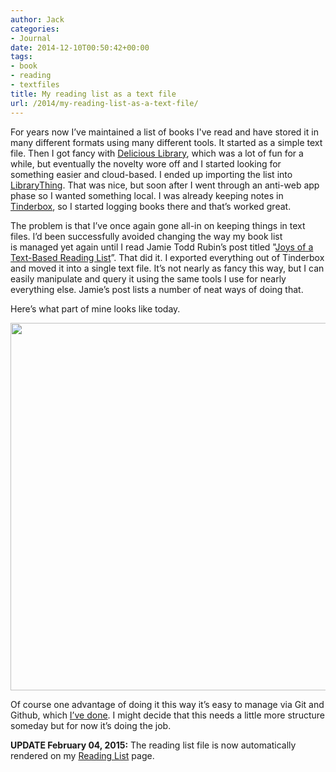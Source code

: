 ```yaml
---
author: Jack
categories:
- Journal
date: 2014-12-10T00:50:42+00:00
tags:
- book
- reading
- textfiles
title: My reading list as a text file
url: /2014/my-reading-list-as-a-text-file/
---
```


For years now I’ve maintained a list of books I've read and have stored it in many different formats using many different tools. It started as a simple text file. Then I got fancy with [Delicious Library][1], which was a lot of fun for a while, but eventually the novelty wore off and I started looking for something easier and cloud-based. I ended up importing the list into [LibraryThing][2]. That was nice, but soon after I went through an anti-web app phase so I wanted something local. I was already keeping notes in [Tinderbox][3], so I started logging books there and that’s worked great.

The problem is that I’ve once again gone all-in on keeping things in text files. I’d been successfully avoided changing the way my book list is managed yet again until I read Jamie Todd Rubin’s post titled "[Joys of a Text-Based Reading List][4]”. That did it. I exported everything out of Tinderbox and moved it into a single text file. It’s not nearly as fancy this way, but I can easily manipulate and query it using the same tools I use for nearly everything else. Jamie’s post lists a number of neat ways of doing that.

Here’s what part of mine looks like today.

<img style="max-height: none; max-width: 100%;" src="/wp-content/uploads/2014/12/2__vim.png" alt="" width="600" height="588" />

Of course one advantage of doing it this way it’s easy to manage via Git and Github, which [I’ve done][5]. I might decide that this needs a little more structure someday but for now it’s doing the job.

**UPDATE February 04, 2015:** The reading list file is now automatically rendered on my [Reading List][6] page.

 [1]: http://delicious-monster.com
 [2]: https://www.librarything.com
 [3]: http://www.eastgate.com/Tinderbox/
 [4]: http://www.jamierubin.net/2014/12/07/joys-of-a-text-based-reading-list/
 [5]: https://github.com/jackbaty/Books
 [6]: https://www.baty.net/reading-list/ "Reading List"